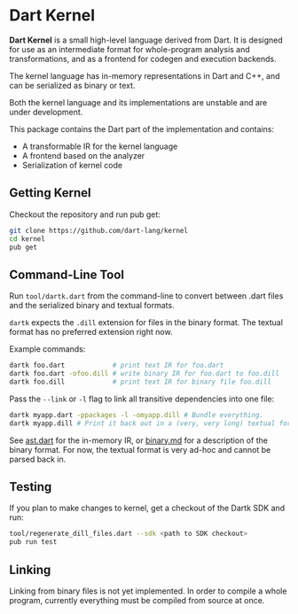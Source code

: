 Dart Kernel
===========
**Dart Kernel** is a small high-level language derived from Dart.
It is designed for use as an intermediate format for whole-program analysis
and transformations, and as a frontend for codegen and execution backends.

The kernel language has in-memory representations in Dart and C++, and
can be serialized as binary or text.

Both the kernel language and its implementations are unstable and are under development.

This package contains the Dart part of the implementation and contains:
- A transformable IR for the kernel language
- A frontend based on the analyzer
- Serialization of kernel code

Getting Kernel
------------

Checkout the repository and run pub get:
```bash
git clone https://github.com/dart-lang/kernel
cd kernel
pub get
```

Command-Line Tool
-----------------

Run `tool/dartk.dart` from the command-line to convert between .dart files
and the serialized binary and textual formats.

`dartk` expects the `.dill` extension for files in the binary format.
The textual format has no preferred extension right now.

Example commands:
```bash
dartk foo.dart            # print text IR for foo.dart
dartk foo.dart -ofoo.dill # write binary IR for foo.dart to foo.dill
dartk foo.dill            # print text IR for binary file foo.dill
```

Pass the `--link` or `-l` flag to link all transitive dependencies into one file:
```bash
dartk myapp.dart -ppackages -l -omyapp.dill # Bundle everything.
dartk myapp.dill # Print it back out in a (very, very long) textual format.
```

See [ast.dart](lib/ast.dart) for the in-memory IR, or [binary.md](binary.md) for
a description of the binary format.  For now, the textual format is very ad-hoc
and cannot be parsed back in.


Testing
-------

If you plan to make changes to kernel, get a checkout of the Dartk SDK and run:
```bash
tool/regenerate_dill_files.dart --sdk <path to SDK checkout>
pub run test
```


Linking
-------------------------
Linking from binary files is not yet implemented.  In order to compile a whole
program, currently everything must be compiled from source at once.
